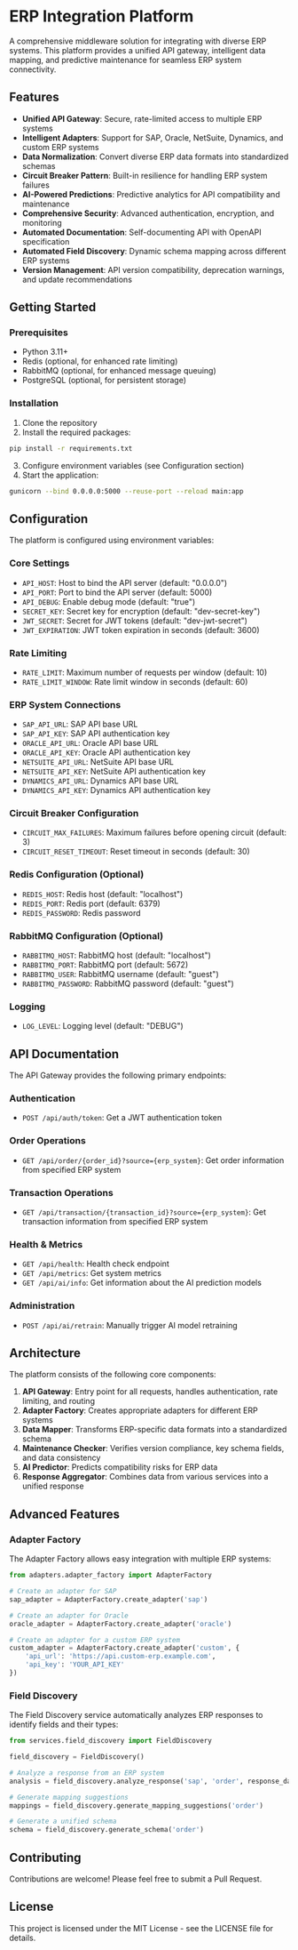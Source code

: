 # ERP Integration Platform

A comprehensive middleware solution for integrating with diverse ERP systems. This platform provides a unified API gateway, intelligent data mapping, and predictive maintenance for seamless ERP system connectivity.

## Features

- **Unified API Gateway**: Secure, rate-limited access to multiple ERP systems
- **Intelligent Adapters**: Support for SAP, Oracle, NetSuite, Dynamics, and custom ERP systems
- **Data Normalization**: Convert diverse ERP data formats into standardized schemas
- **Circuit Breaker Pattern**: Built-in resilience for handling ERP system failures
- **AI-Powered Predictions**: Predictive analytics for API compatibility and maintenance
- **Comprehensive Security**: Advanced authentication, encryption, and monitoring
- **Automated Documentation**: Self-documenting API with OpenAPI specification
- **Automated Field Discovery**: Dynamic schema mapping across different ERP systems
- **Version Management**: API version compatibility, deprecation warnings, and update recommendations

## Getting Started

### Prerequisites

- Python 3.11+
- Redis (optional, for enhanced rate limiting)
- RabbitMQ (optional, for enhanced message queuing)
- PostgreSQL (optional, for persistent storage)

### Installation

1. Clone the repository
2. Install the required packages:

```bash
pip install -r requirements.txt
```

3. Configure environment variables (see Configuration section)
4. Start the application:

```bash
gunicorn --bind 0.0.0.0:5000 --reuse-port --reload main:app
```

## Configuration

The platform is configured using environment variables:

### Core Settings

- `API_HOST`: Host to bind the API server (default: "0.0.0.0")
- `API_PORT`: Port to bind the API server (default: 5000)
- `API_DEBUG`: Enable debug mode (default: "true")
- `SECRET_KEY`: Secret key for encryption (default: "dev-secret-key")
- `JWT_SECRET`: Secret for JWT tokens (default: "dev-jwt-secret")
- `JWT_EXPIRATION`: JWT token expiration in seconds (default: 3600)

### Rate Limiting

- `RATE_LIMIT`: Maximum number of requests per window (default: 10)
- `RATE_LIMIT_WINDOW`: Rate limit window in seconds (default: 60)

### ERP System Connections

- `SAP_API_URL`: SAP API base URL
- `SAP_API_KEY`: SAP API authentication key
- `ORACLE_API_URL`: Oracle API base URL
- `ORACLE_API_KEY`: Oracle API authentication key
- `NETSUITE_API_URL`: NetSuite API base URL
- `NETSUITE_API_KEY`: NetSuite API authentication key
- `DYNAMICS_API_URL`: Dynamics API base URL
- `DYNAMICS_API_KEY`: Dynamics API authentication key

### Circuit Breaker Configuration

- `CIRCUIT_MAX_FAILURES`: Maximum failures before opening circuit (default: 3)
- `CIRCUIT_RESET_TIMEOUT`: Reset timeout in seconds (default: 30)

### Redis Configuration (Optional)

- `REDIS_HOST`: Redis host (default: "localhost")
- `REDIS_PORT`: Redis port (default: 6379)
- `REDIS_PASSWORD`: Redis password

### RabbitMQ Configuration (Optional)

- `RABBITMQ_HOST`: RabbitMQ host (default: "localhost")
- `RABBITMQ_PORT`: RabbitMQ port (default: 5672)
- `RABBITMQ_USER`: RabbitMQ username (default: "guest")
- `RABBITMQ_PASSWORD`: RabbitMQ password (default: "guest")

### Logging

- `LOG_LEVEL`: Logging level (default: "DEBUG")

## API Documentation

The API Gateway provides the following primary endpoints:

### Authentication

- `POST /api/auth/token`: Get a JWT authentication token

### Order Operations

- `GET /api/order/{order_id}?source={erp_system}`: Get order information from specified ERP system

### Transaction Operations

- `GET /api/transaction/{transaction_id}?source={erp_system}`: Get transaction information from specified ERP system

### Health & Metrics

- `GET /api/health`: Health check endpoint
- `GET /api/metrics`: Get system metrics
- `GET /api/ai/info`: Get information about the AI prediction models

### Administration

- `POST /api/ai/retrain`: Manually trigger AI model retraining

## Architecture

The platform consists of the following core components:

1. **API Gateway**: Entry point for all requests, handles authentication, rate limiting, and routing
2. **Adapter Factory**: Creates appropriate adapters for different ERP systems
3. **Data Mapper**: Transforms ERP-specific data formats into a standardized schema
4. **Maintenance Checker**: Verifies version compliance, key schema fields, and data consistency
5. **AI Predictor**: Predicts compatibility risks for ERP data
6. **Response Aggregator**: Combines data from various services into a unified response

## Advanced Features

### Adapter Factory

The Adapter Factory allows easy integration with multiple ERP systems:

```python
from adapters.adapter_factory import AdapterFactory

# Create an adapter for SAP
sap_adapter = AdapterFactory.create_adapter('sap')

# Create an adapter for Oracle
oracle_adapter = AdapterFactory.create_adapter('oracle')

# Create an adapter for a custom ERP system
custom_adapter = AdapterFactory.create_adapter('custom', {
    'api_url': 'https://api.custom-erp.example.com',
    'api_key': 'YOUR_API_KEY'
})
```

### Field Discovery

The Field Discovery service automatically analyzes ERP responses to identify fields and their types:

```python
from services.field_discovery import FieldDiscovery

field_discovery = FieldDiscovery()

# Analyze a response from an ERP system
analysis = field_discovery.analyze_response('sap', 'order', response_data)

# Generate mapping suggestions
mappings = field_discovery.generate_mapping_suggestions('order')

# Generate a unified schema
schema = field_discovery.generate_schema('order')
```

## Contributing

Contributions are welcome! Please feel free to submit a Pull Request.

## License

This project is licensed under the MIT License - see the LICENSE file for details.